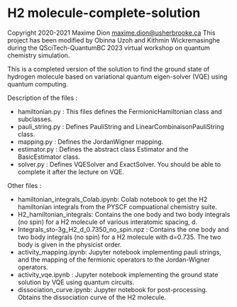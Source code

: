 # H2 molecule-complete-solution

Copyright 2020-2021 Maxime Dion <maxime.dion@usherbrooke.ca>
This project has been modified by Obinna Uzoh and Kithmin Wickremasinghe during the QSciTech-QuantumBC 2023 virtual workshop on quantum chemistry simulation.

This is a completed version of the solution to find the ground state of hydrogen molecule based on variational quantum eigen-solver (VQE) using quantum computing.

Description of the files :
- hamiltonian.py : This files defines the FermionicHamiltonian class and subclasses. 
- pauli_string.py : Defines PauliString and LinearCombinaisonPauliString class. 
- mapping.py : Defines the JordanWigner mapping. 
- estimator.py : Defines the abstract class Estimator and the BasicEstimator class.
- solver.py : Defines VQESolver and ExactSolver. You should be able to complete it after the lecture on VQE. 

Other files :
- hamiltonian_integrals_Colab.ipynb: Colab notebook to get the H2 hamiltonian integrals from the PYSCF compuational chemistry suite.
- H2_hamiltonian_integrals: Contains the one body and two body integrals (no spin) for a H2 molecule of various interatomic spacing, d.
- Integrals_sto-3g_H2_d_0.7350_no_spin.npz : Contains the one body and two body integrals (no spin) for a H2 molecule with d=0.735. The two body is given in the physicist order.
- activity_mapping.ipynb: Jupyter notebook implementing pauli strings, and the mapping of the fermionic operators to the Jordan-Wigner operators.
- activity_vqe.ipynb : Jupyter notebook implementing the ground state solution by VQE using quantum circuits. 
- dissociation_curve.ipynb: Jupyter notebook for post-processing. Obtains the dissociation curve of the H2 molecule. 
